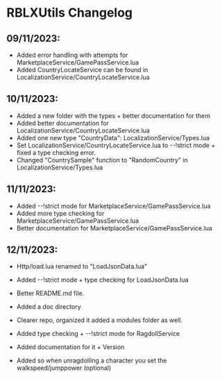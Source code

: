 # RBLXUtils Changelog

## 09/11/2023:
- Added error handling with attempts for MarketplaceService/GamePassService.lua
- Added CountryLocateService can be found in LocalizationService/CountryLocateService.lua

## 10/11/2023:
- Added a new folder with the types + better documentation for them
- Added better documentation for LocalizationService/CountryLocateService.lua
- Added one new type "CountryData": LocalizationService/Types.lua
- Set LocalizationService/CountryLocateService.lua to --!strict mode + fixed a type checking error.
- Changed "CountrySample" function to "RandomCountry" in LocalizationService/Types.lua

## 11/11/2023:
- Added --!strict mode for MarketplaceService/GamePassService.lua
- Added more type checking for MarketplaceService/GamePassService.lua
- Better documentation for MarketplaceService/GamePassService.lua

## 12/11/2023:
- Http/load.lua renamed to "LoadJsonData.lua"
- Added --!strict mode + type checking for LoadJsonData.lua
- Better README.md file.
- Added a doc directory
- Clearer repo, organized it added a modules folder as well.

- Added type checking + --!strict mode for RagdollService
- Added documentation for it + Version
- Added so when unragdolling a character you set the walkspeed/jumppower (optional)
